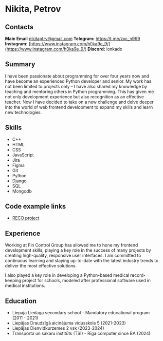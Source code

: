 # Nikita, Petrov

## Contacts

**Main Email** [nikitaptrv@gmail.com](nikitaptrv@gmail.com)
**Telegram:** [https://t.me/zxc_n999 ](https://t.me/zxc_n999)
**Instagram:** [https://www.instagram.com/h0ka9e_9/](https://www.instagram.com/h0ka9e_9/)
**Discord:** lonkado

## Summary

I have been passionate about programming for over four years now and have become an experienced Python developer and senior. My work has not been limited to projects only – I have also shared my knowledge by teaching and mentoring others in Python programming. This has given me not only development experience but also recognition as an effective teacher. Now I have decided to take on a new challenge and delve deeper into the world of web frontend development to expand my skills and learn new technologies. 

## Skills

- C++
- HTML
- CSS
- JavaScript
- Jira
- Figma
- Git
- Python
- Django 
- SQL
- Mongodb

## Code example links

- [RECO project](https://github.com/ppmarkek/RECO)

## Experience

Working at Fin Control Group has allowed me to hone my frontend development skills, playing a key role in the success of many projects by creating high-quality, responsive user interfaces. I am committed to continuous learning and staying up-to-date with the latest industry trends to deliver the most effective solutions.

I also played a key role in developing a Python-based medical record-keeping project for schools, modeled after professional software used in medical institutions.

## Education

- Liepaja Liedaga secondary school - Mandatory educational program (2011 - 2021)
- Liepājas Draudzīgā aicinājuma vidusskola 5 (2021-2023)
- Liepājas Dienvidkurzemes 2 vsk (2023-2024)
- Transporta un sakaru institūts (TSI) - Rīga computer since BA (2024)



